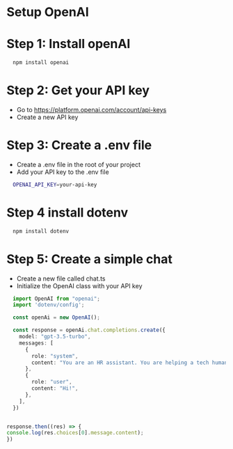 # Setup OpenAI

# Step 1: Install openAI
```bash
  npm install openai
```

# Step 2: Get your API key
  - Go to https://platform.openai.com/account/api-keys
  - Create a new API key

# Step 3: Create a .env file
  - Create a .env file in the root of your project
  - Add your API key to the .env file
  ```bash
    OPENAI_API_KEY=your-api-key
```

# Step 4 install dotenv
```bash
  npm install dotenv
```

# Step 5: Create a simple chat
  - Create a new file called chat.ts
  - Initialize the OpenAI class with your API key
  
  ```typescript
    import OpenAI from "openai";
    import 'dotenv/config';

    const openAi = new OpenAI();

    const response = openAi.chat.completions.create({
      model: "gpt-3.5-turbo",
      messages: [
        {
          role: "system",
          content: "You are an HR assistant. You are helping a tech human resource professional to hire candidates.",
        },
        {
          role: "user",
          content: "Hi!",
        },
      ],
    })


response.then((res) => {
  console.log(res.choices[0].message.content);
})

  ```
